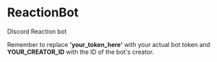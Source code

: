 # ReactionBot
DIscord Reaction bot

Remember to replace **'your_token_here'** with your actual bot token and **YOUR_CREATOR_ID** with the ID of the bot's creator.
